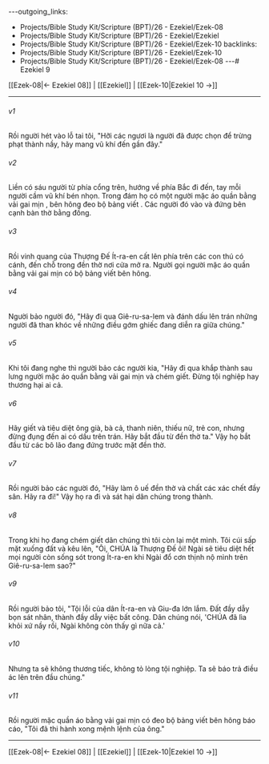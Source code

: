 ---outgoing_links:
  - Projects/Bible Study Kit/Scripture (BPT)/26 - Ezekiel/Ezek-08
  - Projects/Bible Study Kit/Scripture (BPT)/26 - Ezekiel/Ezekiel
  - Projects/Bible Study Kit/Scripture (BPT)/26 - Ezekiel/Ezek-10
backlinks:
  - Projects/Bible Study Kit/Scripture (BPT)/26 - Ezekiel/Ezek-10
  - Projects/Bible Study Kit/Scripture (BPT)/26 - Ezekiel/Ezek-08
---# Ezekiel 9

[[Ezek-08|← Ezekiel 08]] | [[Ezekiel]] | [[Ezek-10|Ezekiel 10 →]]
***



###### v1 
Rồi người hét vào lỗ tai tôi, "Hỡi các ngươi là người đã được chọn để trừng phạt thành nầy, hãy mang vũ khí đến gần đây." 

###### v2 
Liền có sáu người từ phía cổng trên, hướng về phía Bắc đi đến, tay mỗi người cầm vũ khí bén nhọn. Trong đám họ có một người mặc áo quần bằng vải gai mịn , bên hông đeo bộ bảng viết . Các người đó vào và đứng bên cạnh bàn thờ bằng đồng. 

###### v3 
Rồi vinh quang của Thượng Đế Ít-ra-en cất lên phía trên các con thú có cánh, đến chỗ trong đền thờ nơi cửa mở ra. Người gọi người mặc áo quần bằng vải gai mịn có bộ bảng viết bên hông. 

###### v4 
Người bảo người đó, "Hãy đi qua Giê-ru-sa-lem và đánh dấu lên trán những người đã than khóc về những điều gớm ghiếc đang diễn ra giữa chúng." 

###### v5 
Khi tôi đang nghe thì người bảo các người kia, "Hãy đi qua khắp thành sau lưng người mặc áo quần bằng vải gai mịn và chém giết. Đừng tội nghiệp hay thương hại ai cả. 

###### v6 
Hãy giết và tiêu diệt ông già, bà cả, thanh niên, thiếu nữ, trẻ con, nhưng đừng đụng đến ai có dấu trên trán. Hãy bắt đầu từ đền thờ ta." Vậy họ bắt đầu từ các bô lão đang đứng trước mặt đền thờ. 

###### v7 
Rồi người bảo các người đó, "Hãy làm ô uế đền thờ và chất các xác chết đầy sân. Hãy ra đi!" Vậy họ ra đi và sát hại dân chúng trong thành. 

###### v8 
Trong khi họ đang chém giết dân chúng thì tôi còn lại một mình. Tôi cúi sấp mặt xuống đất và kêu lên, "Ôi, CHÚA là Thượng Đế ôi! Ngài sẽ tiêu diệt hết mọi người còn sống sót trong Ít-ra-en khi Ngài đổ cơn thịnh nộ mình trên Giê-ru-sa-lem sao?" 

###### v9 
Rồi người bảo tôi, "Tội lỗi của dân Ít-ra-en và Giu-đa lớn lắm. Đất đầy dẫy bọn sát nhân, thành đầy dẫy việc bất công. Dân chúng nói, 'CHÚA đã lìa khỏi xứ nầy rồi, Ngài không còn thấy gì nữa cả.' 

###### v10 
Nhưng ta sẽ không thương tiếc, không tỏ lòng tội nghiệp. Ta sẽ báo trả điều ác lên trên đầu chúng." 

###### v11 
Rồi người mặc quần áo bằng vải gai mịn có đeo bộ bảng viết bên hông báo cáo, "Tôi đã thi hành xong mệnh lệnh của ông."

***
[[Ezek-08|← Ezekiel 08]] | [[Ezekiel]] | [[Ezek-10|Ezekiel 10 →]]
